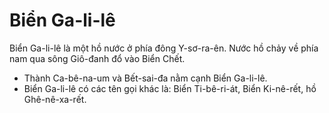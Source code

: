 # Biển Ga-li-lê

Biển Ga-li-lê là một hồ nước ở phía đông Y-sơ-ra-ên. Nước hồ chảy về phía nam qua sông Giô-đanh đổ vào Biển Chết.
- Thành Ca-bê-na-um và Bết-sai-đa nằm cạnh Biển Ga-li-lê. 
- Biển Ga-li-lê có các tên gọi khác là: Biển Ti-bê-ri-át, Biển Ki-nê-rết, hồ Ghê-nê-xa-rết.

